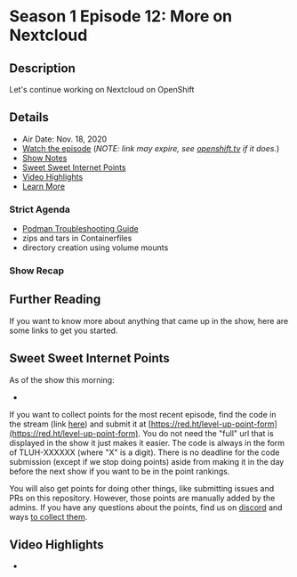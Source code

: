 # Season 1 Episode 12: More on Nextcloud

## Description

Let's continue working on Nextcloud on OpenShift

## Details

* Air Date: Nov. 18, 2020
* [Watch the episode]() (_NOTE: link may expire, see [openshift.tv](https://openshift.tv) if it does._)
* [Show Notes](#show-notes)
* [Sweet Sweet Internet Points](#sweet-sweet-internet-points)
* [Video Highlights](#video-highlights)
* [Learn More](https://red.ht/leveluphour)

### Strict Agenda

* [Podman Troubleshooting Guide](https://github.com/containers/podman/blob/master/troubleshooting.md)
* zips and tars in Containerfiles
* directory creation using volume mounts


### Show Recap

## Further Reading

If you want to know more about anything that came up in the show, here are some links to get you started.

## Sweet Sweet Internet Points

As of the show this morning:

*

If you want to collect points for the most recent episode, find the code in the stream (link [here](#details)) and submit it at [https://red.ht/level-up-point-form](https://red.ht/level-up-point-form).
You do not need the "full" url that is displayed in the show it just makes it easier.
The code is always in the form of TLUH-XXXXXX (where "X" is a digit).
There is no deadline for the code submission (except if we stop doing points) aside from making it in the day before the next show if you want to be in the point rankings.

You will also get points for doing other things, like submitting issues and PRs on this repository.
However, those points are manually added by the admins.
If you have any questions about the points, find us on [discord](https://discord.gg/5VMVGJt) and ways [to collect them](../activities.md).

## Video Highlights

*
